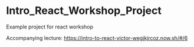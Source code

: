 # Intro_React_Workshop_Project
Example project for react workshop

Accompanying lecture: https://intro-to-react-victor-wegjkjrcoz.now.sh/#/6
